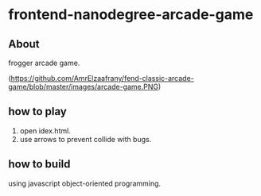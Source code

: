 frontend-nanodegree-arcade-game
===============================
## About

frogger arcade game.

(https://github.com/AmrElzaafrany/fend-classic-arcade-game/blob/master/images/arcade-game.PNG)

## how to play 

1. open idex.html.
2. use arrows to prevent collide with bugs.

## how to build 

using javascript object-oriented programming.


